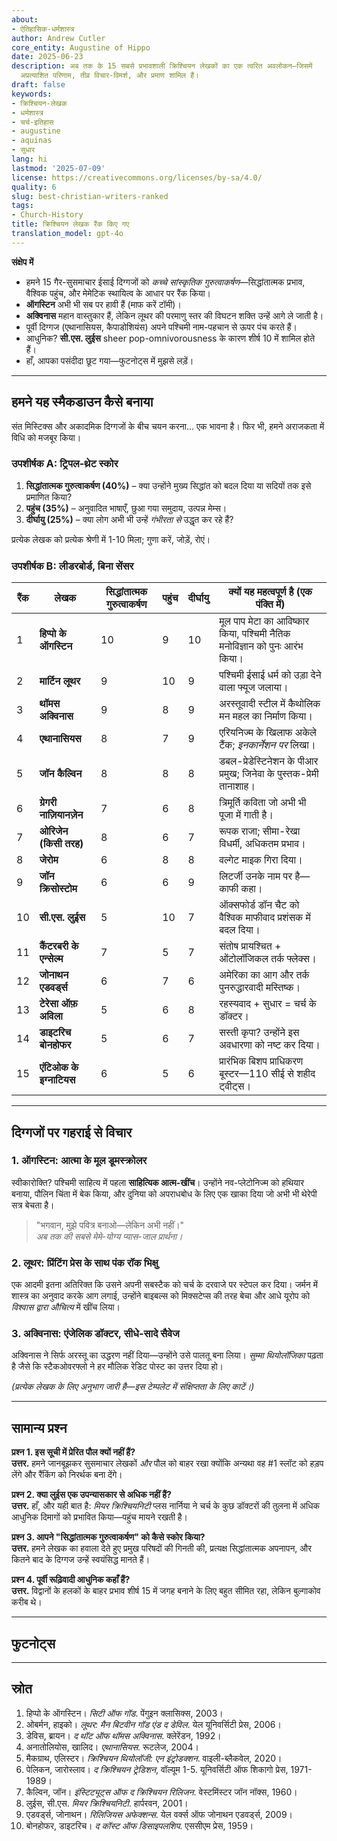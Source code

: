 ```yaml
---
about:
- ऐतिहासिक-धर्मशास्त्र
author: Andrew Cutler
core_entity: Augustine of Hippo
date: 2025-06-23
description: अब तक के 15 सबसे प्रभावशाली क्रिश्चियन लेखकों का एक त्वरित अवलोकन—जिसमें
  अप्रत्याशित परिणाम, तीव्र विचार-विमर्श, और प्रमाण शामिल हैं।
draft: false
keywords:
- क्रिश्चियन-लेखक
- धर्मशास्त्र
- चर्च-इतिहास
- augustine
- aquinas
- सुधार
lang: hi
lastmod: '2025-07-09'
license: https://creativecommons.org/licenses/by-sa/4.0/
quality: 6
slug: best-christian-writers-ranked
tags:
- Church-History
title: क्रिश्चियन लेखक रैंक किए गए
translation_model: gpt-4o
---
```


**संक्षेप में**

- हमने 15 गैर-सुसमाचार ईसाई दिग्गजों को *कच्चे सांस्कृतिक गुरुत्वाकर्षण*—सिद्धांतात्मक प्रभाव, वैश्विक पहुंच, और मेमेटिक स्थायित्व के आधार पर रैंक किया।
- **ऑगस्टिन** अभी भी सब पर हावी हैं (माफ करें टॉमी)।
- **अक्विनास** महान वास्तुकार हैं, लेकिन लूथर की परमाणु स्तर की विघटन शक्ति उन्हें आगे ले जाती है।
- पूर्वी दिग्गज (एथानासियस, कैपाडोशियंस) अपने पश्चिमी नाम-पहचान से ऊपर पंच करते हैं।
- आधुनिक? **सी.एस. लुईस** sheer pop-omnivorousness के कारण शीर्ष 10 में शामिल होते हैं।
- हाँ, आपका पसंदीदा छूट गया—फुटनोट्स में मुझसे लड़ें।

---

## हमने यह स्मैकडाउन कैसे बनाया

संत मिस्टिक्स और अकादमिक दिग्गजों के बीच चयन करना... एक भावना है। फिर भी, हमने अराजकता में विधि को मजबूर किया।

### उपशीर्षक A: ट्रिपल-थ्रेट स्कोर

1. **सिद्धांतात्मक गुरुत्वाकर्षण (40%)** – क्या उन्होंने मुख्य सिद्धांत को बदल दिया या सदियों तक इसे प्रमाणित किया?  
2. **पहुंच (35%)** – अनुवादित भाषाएँ, छुआ गया समुदाय, उत्पन्न मेम्स।  
3. **दीर्घायु (25%)** – क्या लोग अभी भी उन्हें *गंभीरता से* उद्धृत कर रहे हैं?  

प्रत्येक लेखक को प्रत्येक श्रेणी में 1-10 मिला; गुणा करें, जोड़ें, रोएं।

### उपशीर्षक B: लीडरबोर्ड, बिना सेंसर

| रैंक | लेखक | सिद्धांतात्मक गुरुत्वाकर्षण | पहुंच | दीर्घायु | क्यों यह महत्वपूर्ण है (एक पंक्ति में) |
|------|--------|-------------------|-------|-----------|----------------------------|
| 1 | **हिप्पो के ऑगस्टिन** | 10 | 9 | 10 | मूल पाप मेटा का आविष्कार किया, पश्चिमी नैतिक मनोविज्ञान को पुनः आरंभ किया। |
| 2 | **मार्टिन लूथर** | 9 | 10 | 9 | पश्चिमी ईसाई धर्म को उड़ा देने वाला फ्यूज जलाया। |
| 3 | **थॉमस अक्विनास** | 9 | 8 | 9 | अरस्तूवादी स्टील में कैथोलिक मन महल का निर्माण किया। |
| 4 | **एथानासियस** | 8 | 7 | 9 | एरियनिज्म के खिलाफ अकेले टैंक; *इनकार्नेशन पर* लिखा। |
| 5 | **जॉन कैल्विन** | 8 | 8 | 8 | डबल-प्रेडेस्टिनेशन के पीआर प्रमुख; जिनेवा के पुस्तक-प्रेमी तानाशाह। |
| 6 | **ग्रेगरी नाज़ियानज़ेन** | 7 | 6 | 8 | त्रिमूर्ति कविता जो अभी भी पूजा में गाती है। |
| 7 | **ओरिजेन (किसी तरह)** | 8 | 6 | 7 | रूपक राजा; सीमा-रेखा विधर्मी, अधिकतम प्रभाव। |
| 8 | **जेरोम** | 6 | 8 | 8 | वल्गेट माइक गिरा दिया। |
| 9 | **जॉन क्रिसोस्टोम** | 6 | 6 | 9 | लिटर्जी उनके नाम पर है—काफी कहा। |
| 10 | **सी.एस. लुईस** | 5 | 10 | 7 | ऑक्सफोर्ड डॉन चैट को वैश्विक माफीवाद प्रशंसक में बदल दिया। |
| 11 | **कैंटरबरी के एन्सेल्म** | 7 | 5 | 7 | संतोष प्रायश्चित + ओंटोलॉजिकल तर्क फ्लेक्स। |
| 12 | **जोनाथन एडवर्ड्स** | 6 | 7 | 6 | अमेरिका का आग और तर्क पुनरुद्धारवादी मस्तिष्क। |
| 13 | **टेरेसा ऑफ़ अविला** | 5 | 6 | 8 | रहस्यवाद + सुधार = चर्च के डॉक्टर। |
| 14 | **डाइटरिच बोनहोफर** | 5 | 6 | 7 | सस्ती कृपा? उन्होंने इस अवधारणा को नष्ट कर दिया। |
| 15 | **एंटिओक के इग्नाटियस** | 6 | 5 | 6 | प्रारंभिक बिशप प्राधिकरण बूस्टर—110 सीई से शहीद ट्वीट्स। |

---

## दिग्गजों पर गहराई से विचार

### 1. ऑगस्टिन: आत्मा के मूल डूमस्क्रोलर

स्वीकारोक्ति? पश्चिमी साहित्य में पहला **साहित्यिक आत्म-खींच**। उन्होंने नव-प्लेटोनिज्म को हथियार बनाया, पौलिन चिंता में बेक किया, और दुनिया को अपराधबोध के लिए एक खाका दिया जो अभी भी थेरेपी सत्र बेचता है।

> "भगवान, मुझे पवित्र बनाओ—लेकिन अभी नहीं।"  
> *अब तक की सबसे मेमे-योग्य प्यास-जाल प्रार्थना।*

### 2. लूथर: प्रिंटिंग प्रेस के साथ पंक रॉक भिक्षु

एक आदमी इतना अतिरिक्त कि उसने अपनी सबस्टैक को चर्च के दरवाजे पर स्टेपल कर दिया। जर्मन में शास्त्र का अनुवाद करके आग लगाई, उन्होंने बाइबल्स को मिक्सटेप्स की तरह बेचा और आधे यूरोप को *विश्वास द्वारा औचित्य* में खींच लिया।

### 3. अक्विनास: एंजेलिक डॉक्टर, सीधे-सादे सैवेज

अक्विनास ने सिर्फ अरस्तू का उद्धरण नहीं दिया—उन्होंने उसे पालतू बना लिया। *सुम्मा थियोलॉजिका* पढ़ता है जैसे कि स्टैकओवरफ्लो ने हर मौलिक रेडिट पोस्ट का उत्तर दिया हो।

*(प्रत्येक लेखक के लिए अनुभाग जारी है—इस टेम्पलेट में संक्षिप्तता के लिए काटें।)*

---

## सामान्य प्रश्न

**प्रश्न 1. इस सूची में प्रेरित पौल क्यों नहीं हैं?**  
**उत्तर.** हमने जानबूझकर सुसमाचार लेखकों *और* पौल को बाहर रखा क्योंकि अन्यथा वह #1 स्लॉट को हड़प लेंगे और रैंकिंग को निरर्थक बना देंगे।

**प्रश्न 2. क्या लुईस एक उपन्यासकार से अधिक नहीं हैं?**  
**उत्तर.** हाँ, और यही बात है: *मियर क्रिश्चियनिटी* प्लस नार्निया ने चर्च के कुछ डॉक्टरों की तुलना में अधिक आधुनिक दिमागों को प्रभावित किया—पहुंच मायने रखती है।

**प्रश्न 3. आपने "सिद्धांतात्मक गुरुत्वाकर्षण" को कैसे स्कोर किया?**  
**उत्तर.** हमने लेखक का हवाला देते हुए प्रमुख परिषदों की गिनती की, प्रत्यक्ष सिद्धांतात्मक अपनापन, और कितने बाद के दिग्गज उन्हें स्वयंसिद्ध मानते हैं।

**प्रश्न 4. पूर्वी रूढ़िवादी आधुनिक कहाँ हैं?**  
**उत्तर.** विद्वानों के हलकों के बाहर प्रभाव शीर्ष 15 में जगह बनाने के लिए बहुत सीमित रहा, लेकिन बुल्गाकोव करीब थे।

---

## फुटनोट्स

[^1]: ऑगस्टिन, *स्वीकारोक्ति*, अनुवाद. हेनरी चाडविक, ऑक्सफोर्ड यूनिवर्सिटी प्रेस, 1991।  
[^2]: लूथर, *एक ईसाई की स्वतंत्रता पर*, 1520; आधुनिक संस्करण. फोर्ट्रेस, 2003।  
[^3]: अक्विनास, *सुम्मा थियोलॉजिका*, Ia-IIae, q.1-5, बेंजिगर ब्रदर्स, 1947।

---

## स्रोत

1. हिप्पो के ऑगस्टिन। *सिटी ऑफ गॉड*. पेंगुइन क्लासिक्स, 2003। 
2. ओबर्मन, हाइको। *लूथर: मैन बिटवीन गॉड एंड द डेविल*. येल यूनिवर्सिटी प्रेस, 2006। 
3. डेविस, ब्रायन। *द थॉट ऑफ थॉमस अक्विनास*. क्लेरेंडन, 1992। 
4. अनातोलियोस, खालिद। *एथानासियस*. रूटलेज, 2004। 
5. मैकग्राथ, एलिस्टर। *क्रिश्चियन थियोलॉजी: एन इंट्रोडक्शन*. वाइली-ब्लैकवेल, 2020। 
6. पेलिकन, जारोस्लाव। *द क्रिश्चियन ट्रेडिशन*, वॉल्यूम 1-5. यूनिवर्सिटी ऑफ शिकागो प्रेस, 1971-1989। 
7. कैल्विन, जॉन। *इंस्टिट्यूट्स ऑफ द क्रिश्चियन रिलिजन*. वेस्टमिंस्टर जॉन नॉक्स, 1960। 
8. लुईस, सी.एस. *मियर क्रिश्चियनिटी*. हार्परवन, 2001। 
9. एडवर्ड्स, जोनाथन। *रिलिजियस अफेक्शन्स*. येल वर्क्स ऑफ जोनाथन एडवर्ड्स, 2009। 
10. बोनहोफर, डाइटरिच। *द कॉस्ट ऑफ डिसाइपलशिप*. एससीएम प्रेस, 1959।